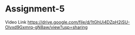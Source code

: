 # Assignment-5
Video Link
https://drive.google.com/file/d/1tGhUi4DZpH2jSU-Olvxd9Gxmrq-gN8aw/view?usp=sharing 
